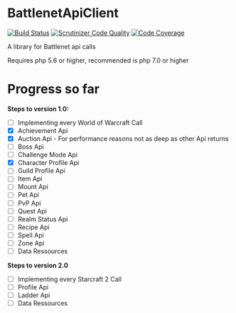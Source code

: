 # BattlenetApiClient

[![Build Status](https://scrutinizer-ci.com/g/Kubinashi/BattlenetApiClient/badges/build.png?b=master)](https://scrutinizer-ci.com/g/Kubinashi/BattlenetApiClient/build-status/master)
[![Scrutinizer Code Quality](https://scrutinizer-ci.com/g/Kubinashi/BattlenetApiClient/badges/quality-score.png?b=master)](https://scrutinizer-ci.com/g/Kubinashi/BattlenetApiClient/?branch=master)
[![Code Coverage](https://scrutinizer-ci.com/g/Kubinashi/BattlenetApiClient/badges/coverage.png?b=master)](https://scrutinizer-ci.com/g/Kubinashi/BattlenetApiClient/?branch=master)

A library for Battlenet api calls

Requires php 5.6 or higher, recommended is php 7.0 or higher

# Progress so far

**Steps to version 1.0:**
- [ ] Implementing every World of Warcraft Call
- [x] Achievement Api
- [x] Auction Api - For performance reasons not as deep as other Api returns
- [ ] Boss Api
- [ ] Challenge Mode Api
- [x] Character Profile Api
- [ ] Guild Profile Api
- [ ] Item Api
- [ ] Mount Api
- [ ] Pet Api
- [ ] PvP Api
- [ ] Quest Api
- [ ] Realm Status Api
- [ ] Recipe Api
- [ ] Spell Api
- [ ] Zone Api
- [ ] Data Ressources

**Steps to version 2.0**
- [ ] Implementing every Starcraft 2 Call
- [ ] Profile Api
- [ ] Ladder Api
- [ ] Data Ressources